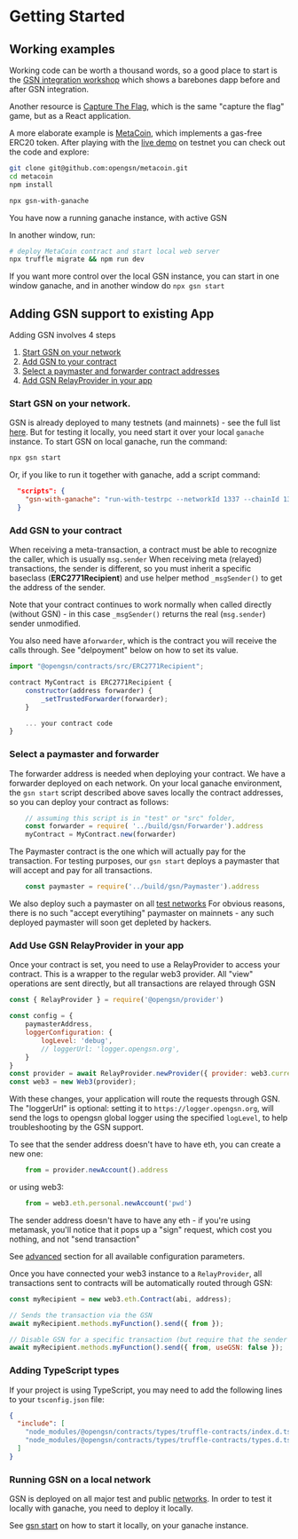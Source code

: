 # Getting Started

## Working examples <a id="working_example"></a>

Working code can be worth a thousand words, so a good place to start is the
[GSN integration workshop](https://github.com/opengsn/workshop) which shows a
barebones dapp before and after GSN integration.

Another resource is [Capture The Flag](https://github.com/opengsn/ctf-react), 
which is the same "capture the flag" game, but as a React application.

A more elaborate example is [MetaCoin](https://github.com/opengsn/metacoin),
which implements a gas-free ERC20 token. After playing with the 
[live demo](https://metacoin.opengsn.org) on testnet you can check out the code and
explore:

```bash
git clone git@github.com:opengsn/metacoin.git
cd metacoin
npm install

npx gsn-with-ganache
```
You have now a running ganache instance, with active GSN 

In another window, run:
```bash
# deploy MetaCoin contract and start local web server
npx truffle migrate && npm run dev
```

If you want more control over the local GSN instance, you can start in one window ganache, and in another window do `npx gsn start`

## Adding GSN support to existing App

Adding GSN involves 4 steps

1. [Start GSN on your network](#start-gsn)
2. [Add GSN to your contract](#add-to-contract)
3. [Select a paymaster and forwarder contract addresses](#select-paymaster)
4. [Add GSN RelayProvider in your app](#add-provider)


### Start GSN on your network. <a id='start-gsn'></a>

GSN is already deployed to many testnets (and mainnets) - see the full list [here](/networks).
But for testing it locally, you need start it over your local `ganache` instance.
To start GSN on local ganache, run the command:
```bash
npx gsn start
```

Or, if you like to run it together with ganache, add a script command:
```json
  "scripts": {
    "gsn-with-ganache": "run-with-testrpc --networkId 1337 --chainId 1337 'gsn start'"
  }
```

### Add GSN to your contract <a id='add-to-contract'></a>
When receiving a meta-transaction, a contract must be able to recognize the caller, which is usually `msg.sender`
When receiving meta (relayed) transactions, the sender is different, so you must inherit
a specific baseclass (**ERC2771Recipient**) and use helper method `_msgSender()` to get the
address of the sender.

Note that your contract continues to work normally when called directly (without GSN) - in this case `_msgSender()` 
returns the real (`msg.sender`) sender unmodified.

You also need have a`forwarder`, which is the contract you will receive the calls through.
See "delpoyment" below on how to set its value.

```javascript
import "@opengsn/contracts/src/ERC2771Recipient";

contract MyContract is ERC2771Recipient {
    constructor(address forwarder) {
        _setTrustedForwarder(forwarder);
    }

    ... your contract code
}
```

### Select a paymaster and forwarder <a id="select-paymaster"></a>

The forwarder address is needed when deploying your contract. We have a forwarder deployed on each network.
On your local ganache environment, the `gsn start` script described above saves locally the contract
addresses, so you can deploy your contract as follows:

```javascript
    // assuming this script is in "test" or "src" folder, 
    const forwarder = require( '../build/gsn/Forwarder').address
    myContract = MyContract.new(forwarder)
```

The Paymaster contract is the one which will actually pay for the transaction.
For testing purposes, our `gsn start` deploys a paymaster that will accept and pay for all transactions.

```javascript
    const paymaster = require('../build/gsn/Paymaster').address
```

We also deploy such a paymaster on all [test networks](/networks.md)
For obvious reasons, there is no such "accept everytihing" paymaster on mainnets - any such deployed paymaster will soon get depleted by hackers.

### Add Use GSN RelayProvider in your app <a id="add-provider"></a>

Once your contract is set, you need to use a RelayProvider to access your contract. This is a wrapper to the regular web3 provider. All "view" operations are sent directly, but all transactions
are relayed through GSN

```javascript
const { RelayProvider } = require('@opengsn/provider')

const config = { 
    paymasterAddress,
    loggerConfiguration: {
        logLevel: 'debug',
        // loggerUrl: 'logger.opengsn.org',
    }
}
const provider = await RelayProvider.newProvider({ provider: web3.currentProvider, config }).init()
const web3 = new Web3(provider);
```

With these changes, your application will route the requests through GSN.
The "loggerUrl" is optional: setting it to `https://logger.opengsn.org`, will send the logs to opengsn global logger using the specified `logLevel`,
to help troubleshooting by the GSN support. 

To see that the sender address doesn't have to have eth, you can create a new one:
```js
    from = provider.newAccount().address
```
or using web3:
```js
    from = web3.eth.personal.newAccount('pwd')
```
 The sender address 
doesn't have to have any eth - if you're using metamask, you'll notice that it pops up a "sign" request, which cost you nothing, and not "send transaction"

See [advanced](advanced.md) section for all available configuration parameters. 

Once you have connected your web3 instance to a `RelayProvider`, all transactions sent to contracts will be automatically routed through GSN:

```javascript
const myRecipient = new web3.eth.Contract(abi, address);

// Sends the transaction via the GSN
await myRecipient.methods.myFunction().send({ from });

// Disable GSN for a specific transaction (but require that the sender has eth!)
await myRecipient.methods.myFunction().send({ from, useGSN: false });
```


### Adding TypeScript types

If your project is using TypeScript, you may need to add the following lines to your `tsconfig.json` file:

```json
{
  "include": [
    "node_modules/@opengsn/contracts/types/truffle-contracts/index.d.ts",
    "node_modules/@opengsn/contracts/types/truffle-contracts/types.d.ts"
  ]
}

```

### Running GSN on a local network

GSN is deployed on all major test and public [networks](/networks.md). 
In order to test it locally with ganache, you need to deploy it locally.

See [gsn start](gsn-helpers.md#start) on how to start it locally, on your ganache instance.
